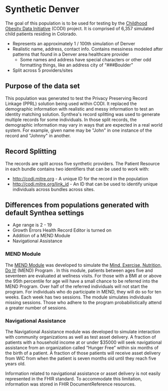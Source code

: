 # Synthetic Denver

The goal of this population is to be used for testing by the [Childhood Obesity Data Initiative](https://www.cdc.gov/obesity/initiatives/codi/childhood-obesity-data-initiative.html) (CODI) project. It is comprised of 6,357 simulated child patients residing in Colorado.

* Represents an approximately 1 / 100th simulation of Denver
* Realistic name, address, contact info. Contains messiness modeled after patterns that found in a Denver area healthcare provider
  * Some names and address have special characters or other odd formatting things, like an address city of “###Boulder”
* Split across 5 providers/sites

## Purpose of the data set

This population was generated to test the Privacy Preserving Record Linkage (PPRL) solution being used within CODI. It replaced the demographic information with realistic and messy information to test an identity matching solution. Synthea's record splitting was used to generate multiple records for some individuals. In those split records, the demographic information may vary in ways that are expected in a real world system. For example, given name may be "John" in one instance of the record and "Johnny" in another.

## Record Splitting

The records are split across five synthetic providers. The Patient Resource in each bundle contains two identifiers that can be used to work with:
* http://codi.mitre.org - A unique ID for the record in the population
* http://codi.mitre.org/link_id - An ID that can be used to identify unique individuals across bundles across sites.

## Differences from populations generated with default Synthea settings

* Age range is 2 - 19
* Growth Errors Health Record Editor is turned on
* Addition of a MEND Module
* Navigational Assistance

### MEND Module

The [MEND Module](https://github.com/synthetichealth/synthea/blob/clinical-weight-loss/src/main/resources/modules/mend_program.json) was developed to simulate the [Mind, Exercise, Nutrition, Do It!](https://www.mendfoundation.org/) (MEND) Program . In this module, patients between ages five and seventeen are evaluated at wellness visits. For those with a BMI at or above the 95th percentile for age will have a small chance to be referred into the MEND Program. Over half of the referred individuals will not start the program. For individuals who do participate in MEND, they will do so for ten weeks. Each week has two sessions. The module simulates individuals missing sessions. Those who adhere to the program probabilistically attend a greater number of sessions.

### Navigational Assistance

The Navigational Assistance module was developed to simulate interaction with community organizations as well as test asset delivery. A fraction of patients with a household income at or under $35000 will seek navigational assistance from an organization called “Hunger Free” within six months of the birth of a patient. A fraction of those patients will receive asset delivery from WIC from when the patient is seven months old until they reach five years old.

Information related to navigational assistance or asset delivery is not easily represented in the FHIR standard. To accommodate this limitation, information was stored in FHIR DocumentReference resources.